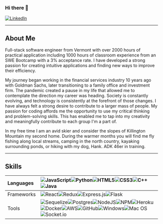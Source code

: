 ### Hi there 👋

[![LinkedIn](https://img.shields.io/badge/linkedin-%230077B5.svg?style=for-the-badge&logo=linkedin&logoColor=white)](https://www.linkedin.com/in/patrickmcginn-1358b76b/)

<hr />

## About Me
Full-stack software engineer from Vermont with over 2000 hours of practical application including 1000 hours of classroom experience from an SWE Bootcamp with a 3% acceptance rate. I have developed a strong passion for creating intuitive applications and finding new ways to improve their efficiency.

My journey began working in the financial services industry 10 years ago with Goldman Sachs, later transitioning to a family office and investment firm. The pandemic created a pause in my life that allowed me to contemplate the direction my career was heading. Society is constantly evolving, and technology is consistently at the forefront of those changes. I have always felt a strong desire to contribute to a larger mass of people. My passion for coding affords me the opportunity to use my critical thinking and problem-solving skills. This has enabled me to tap into my creativity and meaningfully contribute to each group I'm a part of.

In my free time I am an avid skier and consider the slopes of Killington Mountain my second home. During the warmer months you will find me fly fishing along local streams, camping in the north country, kayaking surrounding ponds, or hiking with my dog, Hank. ADK 46er in training.

<hr />

## Skills
| Languages   | ![JavaScript](https://img.shields.io/badge/javascript-%23323330.svg?style=for-the-badge&logo=javascript&logoColor=%23F7DF1E)![Python](https://img.shields.io/badge/python-3670A0?style=for-the-badge&logo=python&logoColor=ffdd54)![HTML5](https://img.shields.io/badge/html5-%23E34F26.svg?style=for-the-badge&logo=html5&logoColor=white)![CSS3](https://img.shields.io/badge/css3-%231572B6.svg?style=for-the-badge&logo=css3&logoColor=white)![C++](https://img.shields.io/badge/C%2B%2B-00599C?style=for-the-badge&logo=c%2B%2B&logoColor=white)![Java](https://img.shields.io/badge/Java-ED8B00?style=for-the-badge&logo=java&logoColor=white) |
| :---------- | :---------- |
| Frameworks   | ![React](https://img.shields.io/badge/react-%2320232a.svg?style=for-the-badge&logo=react&logoColor=%2361DAFB)![Redux](https://img.shields.io/badge/redux-%23593d88.svg?style=for-the-badge&logo=redux&logoColor=white)![Express.js](https://img.shields.io/badge/express.js-%23404d59.svg?style=for-the-badge&logo=express&logoColor=%2361DAFB)![Flask](https://img.shields.io/badge/flask-%23000.svg?style=for-the-badge&logo=flask&logoColor=white)|
| Tools      | ![Sequelize](https://img.shields.io/badge/Sequelize-52B0E7?style=for-the-badge&logo=Sequelize&logoColor=white)![Postgres](https://img.shields.io/badge/postgres-%23316192.svg?style=for-the-badge&logo=postgresql&logoColor=white)![NodeJS](https://img.shields.io/badge/node.js-6DA55F?style=for-the-badge&logo=node.js&logoColor=white)![NPM](https://img.shields.io/badge/NPM-%23000000.svg?style=for-the-badge&logo=npm&logoColor=white)![Heroku](https://img.shields.io/badge/heroku-%23430098.svg?style=for-the-badge&logo=heroku&logoColor=white)![Docker](https://img.shields.io/badge/docker-%230db7ed.svg?style=for-the-badge&logo=docker&logoColor=white)![AWS](https://img.shields.io/badge/AWS-%23FF9900.svg?style=for-the-badge&logo=amazon-aws&logoColor=white)![GitHub](https://img.shields.io/badge/github-%23121011.svg?style=for-the-badge&logo=github&logoColor=white)![Windows](https://img.shields.io/badge/Windows-0078D6?style=for-the-badge&logo=windows&logoColor=white)![Mac OS](https://img.shields.io/badge/mac%20os-000000?style=for-the-badge&logo=macos&logoColor=F0F0F0)![Socket.io](https://img.shields.io/badge/Socket.io-black?style=for-the-badge&logo=socket.io&badgeColor=010101)       |
